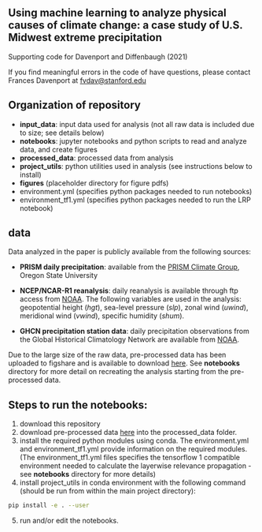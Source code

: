 ## Using machine learning to analyze physical causes of climate change: a case study of U.S. Midwest extreme precipitation

Supporting code for Davenport and Diffenbaugh (2021)

If you find meaningful errors in the code of have questions, please contact Frances Davenport at fvdav@stanford.edu

## Organization of repository 
* **input_data**: input data used for analysis (not all raw data is included due to size; see details below)
* **notebooks**: jupyter notebooks and python scripts to read and analyze data, and create figures
* **processed_data**: processed data from analysis
* **project_utils**: python utilities used in analysis (see instructions below to install)
* **figures** (placeholder directory for figure pdfs)
* environment.yml (specifies python packages needed to run notebooks)
* environment_tf1.yml (specifies python packages needed to run the LRP notebook)

## data
Data analyzed in the paper is publicly available from  the following sources: 

* **PRISM daily precipitation**: available from the [PRISM Climate
Group](http://www.prism.oregonstate.edu/), Oregon State University

* **NCEP/NCAR-R1 reanalysis**: daily reanalysis is available through ftp access from [NOAA](https://psl.noaa.gov/data/gridded/data.ncep.reanalysis.html). The following variables are used in the analysis: geopotential height (*hgt*), sea-level pressure (*slp*), zonal wind (*uwind*), meridional wind (*vwind*), specific humidity (*shum*). 

* **GHCN precipitation station data**: daily precipitation observations from the Global Historical Climatology Network are available from [NOAA](https://www.ncdc.noaa.gov/ghcnd-data-access). 

Due to the large size of the raw data, pre-processed data has been uploaded to figshare and is available to download [here](https://figshare.com/s/6866d1155989008cc2d2). See **notebooks** directory for more detail on recreating the analysis starting from the pre-processed data. 

## Steps to run the notebooks:
1. download this repository  
2. download pre-processed data [here](https://figshare.com/s/6866d1155989008cc2d2) into the processed_data folder. 
3. install the required python modules using conda. The environment.yml and environment_tf1.yml provide information on the required modules. (The environment_tf1.yml files specifies the tensorflow 1 compatible environment needed to calculate the layerwise relevance propagation - see **notebooks** directory for more details)
4. install project_utils in conda environment with the following command (should be run from within the main project directory): 
```bash
pip install -e . --user
```
5. run and/or edit the notebooks. 
